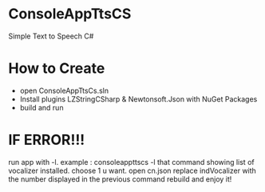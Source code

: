 # ConsoleAppTtsCS

Simple Text to Speech C#

# How to Create
* open ConsoleAppTtsCs.sln
* Install plugins LZStringCSharp & Newtonsoft.Json with NuGet Packages
* build and run

# IF ERROR!!!
run app with -l. example : consoleappttscs -l
that command showing list of vocalizer installed.
choose 1 u want.
open cn.json
replace indVocalizer with the number displayed in the previous command
rebuild and enjoy it!
